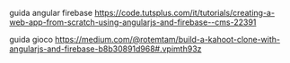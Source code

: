  guida angular firebase
 https://code.tutsplus.com/it/tutorials/creating-a-web-app-from-scratch-using-angularjs-and-firebase--cms-22391
 
 guida gioco 
 https://medium.com/@rotemtam/build-a-kahoot-clone-with-angularjs-and-firebase-b8b30891d968#.vpimth93z